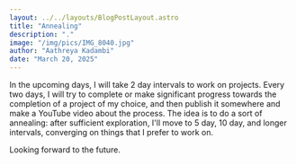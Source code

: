 ```yaml
---
layout: ../../layouts/BlogPostLayout.astro
title: "Annealing"
description: "."
image: "/img/pics/IMG_8040.jpg"
author: "Aathreya Kadambi"
date: "March 20, 2025"
---
```


In the upcoming days, I will take 2 day intervals to work on projects. Every two days, I will try to complete or make significant progress towards the completion of a project of my choice, and then publish it somewhere and make a YouTube video about the process. The idea is to do a sort of annealing: after sufficient exploration, I'll move to 5 day, 10 day, and longer intervals, converging on things that I prefer to work on.

Looking forward to the future.